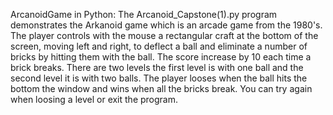 ArcanoidGame in Python:
The Arcanoid_Capstone(1).py program demonstrates the Arkanoid game which is an arcade game
from the 1980's. The player controls with the mouse a rectangular craft at the bottom of the screen, moving left
and right, to deflect a ball and eliminate a number of bricks by hitting them with the ball. The score increase by
10 each time a brick breaks. There are two levels the first level is with one ball and the second level it is with
two balls. The player looses when the ball hits the bottom the window and wins when all the bricks break.
You can try again when loosing a level or exit the program.
